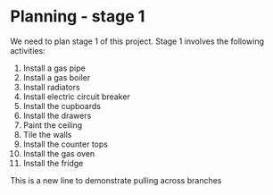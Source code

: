 # Planning - stage 1

We need to plan stage 1 of this project. Stage 1 involves the following activities:

1. Install a gas pipe
1. Install a gas boiler
1. Install radiators
1. Install electric circuit breaker
1. Install the cupboards
1. Install the drawers
1. Paint the ceiling
1. Tile the walls
1. Install the counter tops
1. Install the gas oven
1. Install the fridge

This is a new line to demonstrate pulling across branches
